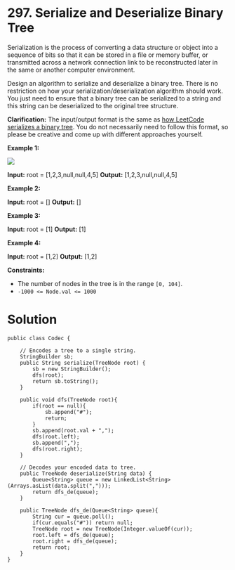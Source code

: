 # 297. Serialize and Deserialize Binary Tree
Serialization is the process of converting a data structure or object into a sequence of bits so that it can be stored in a file or memory buffer, or transmitted across a network connection link to be reconstructed later in the same or another computer environment.

Design an algorithm to serialize and deserialize a binary tree. There is no restriction on how your serialization/deserialization algorithm should work. You just need to ensure that a binary tree can be serialized to a string and this string can be deserialized to the original tree structure.

**Clarification:**  The input/output format is the same as  [how LeetCode serializes a binary tree](https://leetcode.com/faq/#binary-tree). You do not necessarily need to follow this format, so please be creative and come up with different approaches yourself.

**Example 1:**

![](https://assets.leetcode.com/uploads/2020/09/15/serdeser.jpg)

**Input:** root = [1,2,3,null,null,4,5]
**Output:** [1,2,3,null,null,4,5]

**Example 2:**

**Input:** root = []
**Output:** []

**Example 3:**

**Input:** root = [1]
**Output:** [1]

**Example 4:**

**Input:** root = [1,2]
**Output:** [1,2]

**Constraints:**

-   The number of nodes in the tree is in the range  `[0, 104]`.
-   `-1000 <= Node.val <= 1000`

# Solution
```
public class Codec {

    // Encodes a tree to a single string.
    StringBuilder sb;
    public String serialize(TreeNode root) {
        sb = new StringBuilder();
        dfs(root);
        return sb.toString();
    }
    
    public void dfs(TreeNode root){
        if(root == null){
            sb.append("#");
            return;
        }
        sb.append(root.val + ",");
        dfs(root.left);
        sb.append(",");
        dfs(root.right);
    }

    // Decodes your encoded data to tree.
    public TreeNode deserialize(String data) {
        Queue<String> queue = new LinkedList<String>(Arrays.asList(data.split(",")));
        return dfs_de(queue);
    }
    
    public TreeNode dfs_de(Queue<String> queue){
        String cur = queue.poll();
        if(cur.equals("#")) return null;
        TreeNode root = new TreeNode(Integer.valueOf(cur));
        root.left = dfs_de(queue);
        root.right = dfs_de(queue);
        return root;
    }
}
```